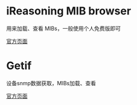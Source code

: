 # iReasoning MIB browser

用来加载、查看 MIBs，一般使用个人免费版即可

<a href="http://www.ireasoning.com/mibbrowser.shtml" target="_blank">官方页面</a>

# Getif

设备snmp数据获取，MIBs加载、查看

<a href="http://www.wtcs.org/snmp4tpc/getif.htm" target="_blank">官方页面</a>



